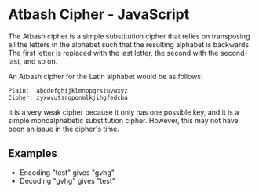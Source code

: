 # Atbash Cipher - JavaScript

The Atbash cipher is a simple substitution cipher that relies on transposing all the letters in the alphabet such that the resulting alphabet is backwards. The first letter is replaced with the last letter, the second with the second-last, and so on.

An Atbash cipher for the Latin alphabet would be as follows:

```
Plain:  abcdefghijklmnopqrstuvwxyz
Cipher: zyxwvutsrqponmlkjihgfedcba
```


It is a very weak cipher because it only has one possible key, and it is a simple monoalphabetic substitution cipher. However, this may not have been an issue in the cipher's time.

## Examples
* Encoding "test" gives "gvhg"
* Decoding "gvhg" gives "test"